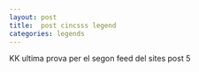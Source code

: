 ```yaml
---
layout: post
title:  post cincsss legend
categories: legends
---
```



KK
ultima prova per el segon feed del sites post 5
